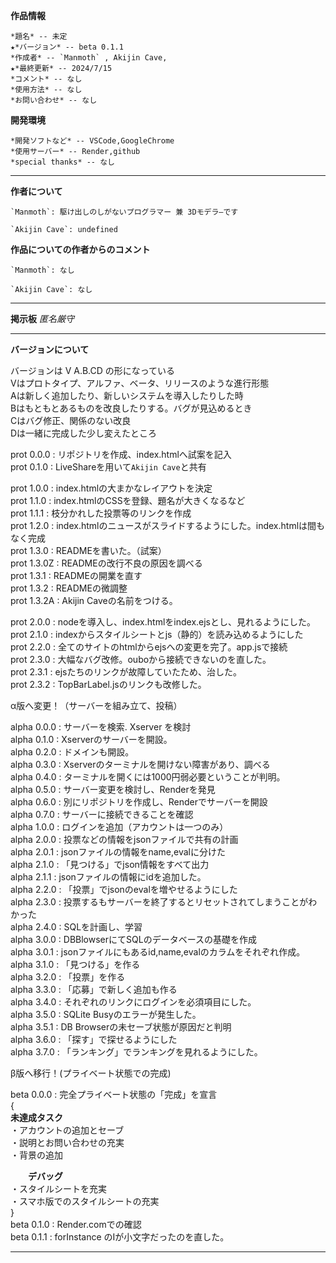 **作品情報**  
  
    *題名* -- 未定  
    ★*バージョン* -- beta 0.1.1 
    *作成者* -- `Manmoth` , Akijin Cave,  
    ★*最終更新* -- 2024/7/15  
    *コメント* -- なし  
    *使用方法* -- なし  
    *お問い合わせ* -- なし  
  
  
**開発環境**  
  
    *開発ソフトなど* -- VSCode,GoogleChrome  
    *使用サーバー* -- Render,github  
    *special thanks* -- なし  
  
***  
  
**作者について**  
  
    `Manmoth`: 駆け出しのしがないプログラマー 兼 3Dモデラ―です  
      
    `Akijin Cave`: undefined   
  
**作品についての作者からのコメント** 
   
    `Manmoth`: なし  
  
    `Akijin Cave`: なし  
  
***  
  
**掲示板** _匿名厳守_  
  
  
  
***  
  
**バージョンについて**  
  
バージョンは V A.B.CD の形になっている  
Vはプロトタイプ、アルファ、ベータ、リリースのような進行形態  
Aは新しく追加したり、新しいシステムを導入したりした時  
Bはもともとあるものを改良したりする。バグが見込めるとき  
Cはバグ修正、関係のない改良  
Dは一緒に完成した少し変えたところ  
  
prot 0.0.0 : リポジトリを作成、index.htmlへ試案を記入  
prot 0.1.0 : LiveShareを用いて`Akijin Cave`と共有  
  
prot 1.0.0 : index.htmlの大まかなレイアウトを決定  
prot 1.1.0 : index.htmlのCSSを登録、題名が大きくなるなど  
prot 1.1.1 : 枝分かれした投票等のリンクを作成  
prot 1.2.0 : index.htmlのニュースがスライドするようにした。index.htmlは間もなく完成  
prot 1.3.0 : READMEを書いた。（試案）  
prot 1.3.0Z : READMEの改行不良の原因を調べる  
prot 1.3.1 : READMEの開業を直す  
prot 1.3.2 : READMEの微調整  
prot 1.3.2A : Akijin Caveの名前をつける。  
  
prot 2.0.0 : nodeを導入し、index.htmlをindex.ejsとし、見れるようにした。  
prot 2.1.0 : indexからスタイルシートとjs（静的）を読み込めるようにした  
prot 2.2.0 : 全てのサイトのhtmlからejsへの変更を完了。app.jsで接続  
prot 2.3.0 : 大幅なバグ改修。ouboから接続できないのを直した。  
prot 2.3.1 : ejsたちのリンクが故障していたため、治した。  
prot 2.3.2 : TopBarLabel.jsのリンクも改修した。  
  
α版へ変更！（サーバーを組み立て、投稿）  
  
alpha 0.0.0 : サーバーを検索. Xserver を検討  
alpha 0.1.0 : Xserverのサーバーを開設。  
alpha 0.2.0 : ドメインも開設。  
alpha 0.3.0 : Xserverのターミナルを開けない障害があり、調べる  
alpha 0.4.0 : ターミナルを開くには1000円弱必要ということが判明。  
alpha 0.5.0 : サーバー変更を検討し、Renderを発見    
alpha 0.6.0 : 別にリポジトリを作成し、Renderでサーバーを開設    
alpha 0.7.0 : サーバーに接続できることを確認  
alpha 1.0.0 : ログインを追加（アカウントは一つのみ）  
alpha 2.0.0 : 投票などの情報をjsonファイルで共有の計画  
alpha 2.0.1 : jsonファイルの情報をname,evalに分けた  
alpha 2.1.0 : 「見つける」でjson情報をすべて出力  
alpha 2.1.1 : jsonファイルの情報にidを追加した。  
alpha 2.2.0 : 「投票」でjsonのevalを増やせるようにした  
alpha 2.3.0 : 投票するもサーバーを終了するとリセットされてしまうことがわかった  
alpha 2.4.0 : SQLを計画し、学習  
alpha 3.0.0 : DBBlowserにてSQLのデータベースの基礎を作成  
alpha 3.0.1 : jsonファイルにもあるid,name,evalのカラムをそれぞれ作成。  
alpha 3.1.0 : 「見つける」を作る  
alpha 3.2.0 : 「投票」を作る  
alpha 3.3.0 : 「応募」で新しく追加も作る  
alpha 3.4.0 : それぞれのリンクにログインを必須項目にした。  
alpha 3.5.0 : SQLite Busyのエラーが発生した。  
alpha 3.5.1 : DB Browserの未セーブ状態が原因だと判明  
alpha 3.6.0 : 「探す」で探せるようにした  
alpha 3.7.0 : 「ランキング」でランキングを見れるようにした。  
  
  β版へ移行！(プライベート状態での完成)  

beta 0.0.0 : 完全プライベート状態の「完成」を宣言  
{  
    **未達成タスク**  
    ・アカウントの追加とセーブ  
    ・説明とお問い合わせの充実  
    ・背景の追加  
      
　　**デバッグ**  
    ・スタイルシートを充実  
    ・スマホ版でのスタイルシートの充実  
}  
beta 0.1.0 : Render.comでの確認  
beta 0.1.1 : forInstance のIが小文字だったのを直した。  

***

